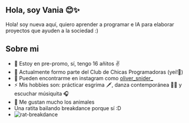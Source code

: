## Hola, soy Vania 😊✨
Hola! soy nueva aquí, quiero aprender a programar e IA para elaborar proyectos que ayuden a la sociedad :)
## Sobre mi
- 🏫 Estoy en pre-promo, sí, tengo 16 añitos ✌
- 🍃 Actualmente formo parte del Club de Chicas Programadoras (yei!🎉)
- 💬 Pueden encontrarme en instagram como [oliver_snider_](https://www.instagram.com/oliver_snider_?igsh=MjBlMnJ2M2oyaTU5)
- ⚡ Mis hobbies son: prácticar esgrima 🗡, danza contemporánea 🤸‍♀️ y escuchar músiquita 🎧
- 🐼 Me gustan mucho los animales
- Una ratita bailando breakdance porque sí :D
- ![rat-breakdance](https://github.com/user-attachments/assets/297bf693-9c5a-402f-9d19-320b67378d2c)

